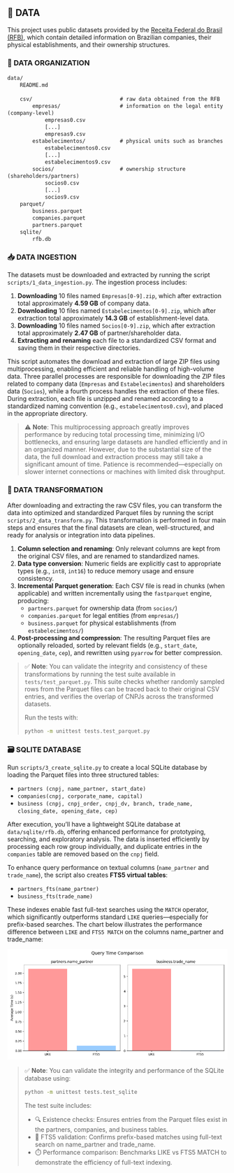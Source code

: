 ## 📁 DATA

This project uses public datasets provided by the [Receita Federal do Brasil (RFB)](https://arquivos.receitafederal.gov.br/dados/cnpj/dados_abertos_cnpj/), which contain detailed information on Brazilian companies, their physical establishments, and their ownership structures.

### 📂 DATA ORGANIZATION

```
data/
    README.md

    csv/                            # raw data obtained from the RFB
        empresas/                   # information on the legal entity (company-level)
            empresas0.csv
            [...]
            empresas9.csv
        estabelecimentos/           # physical units such as branches
            estabelecimentos0.csv
            [...]
            estabelecimentos9.csv
        socios/                     # ownership structure (shareholders/partners)
            socios0.csv
            [...]
            socios9.csv
    parquet/
        business.parquet
        companies.parquet
        partners.parquet
    sqlite/
        rfb.db
```

### 📥 DATA INGESTION

The datasets must be downloaded and extracted by running the script `scripts/1_data_ingestion.py`. The ingestion process includes:

1. **Downloading** 10 files named `Empresas[0-9].zip`, which after extraction total approximately **4.59 GB** of company data.
2. **Downloading** 10 files named `Estabelecimentos[0-9].zip`, which after extraction total approximately **14.3 GB** of establishment-level data.
3. **Downloading** 10 files named `Socios[0-9].zip`, which after extraction total approximately **2.47 GB** of partner/shareholder data.
4. **Extracting and renaming** each file to a standardized CSV format and saving them in their respective directories.

This script automates the download and extraction of large ZIP files using multiprocessing, enabling efficient and reliable handling of high-volume data. Three parallel processes are responsible for downloading the ZIP files related to company data (`Empresas` and `Estabelecimentos`) and shareholders data (`Socios`), while a fourth process handles the extraction of these files. During extraction, each file is unzipped and renamed according to a standardized naming convention (e.g., `estabelecimentos0.csv`), and placed in the appropriate directory.

> ⚠️ **Note**: This multiprocessing approach greatly improves performance by reducing total processing time, minimizing I/O bottlenecks, and ensuring large datasets are handled efficiently and in an organized manner. However, due to the substantial size of the data, the full download and extraction process may still take a significant amount of time. Patience is recommended—especially on slower internet connections or machines with limited disk throughput.

### 🔄 DATA TRANSFORMATION

After downloading and extracting the raw CSV files, you can transform the data into optimized and standardized Parquet files by running the script `scripts/2_data_transform.py`. This transformation is performed in four main steps and ensures that the final datasets are clean, well-structured, and ready for analysis or integration into data pipelines.

1. **Column selection and renaming**: Only relevant columns are kept from the original CSV files, and are renamed to standardized names.
2. **Data type conversion**: Numeric fields are explicitly cast to appropriate types (e.g., `int8`, `int16`) to reduce memory usage and ensure consistency.
3. **Incremental Parquet generation**: Each CSV file is read in chunks (when applicable) and written incrementally using the `fastparquet` engine, producing:
   - `partners.parquet` for ownership data (from `socios/`)
   - `companies.parquet` for legal entities (from `empresas/`)
   - `business.parquet` for physical establishments (from `estabelecimentos/`)
4. **Post-processing and compression**: The resulting Parquet files are optionally reloaded, sorted by relevant fields (e.g., `start_date`, `opening_date`, `cep`), and rewritten using `pyarrow` for better compression.

> ✅ **Note**: You can validate the integrity and consistency of these transformations by running the test suite available in `tests/test_parquet.py`. This suite checks whether randomly sampled rows from the Parquet files can be traced back to their original CSV entries, and verifies the overlap of CNPJs across the transformed datasets.
>
> Run the tests with:
> 
>```bash
>python -m unittest tests.test_parquet.py
>```

### 🗃️ SQLITE DATABASE

Run `scripts/3_create_sqlite.py` to create a local SQLite database by loading the Parquet files into three structured tables:

- `partners (cnpj, name_partner, start_date)`
- `companies(cnpj, corporate_name, capital)`
- `business (cnpj, cnpj_order, cnpj_dv, branch, trade_name, closing_date, opening_date, cep)`

After execution, you’ll have a lightweight SQLite database at `data/sqlite/rfb.db`, offering enhanced performance for prototyping, searching, and exploratory analysis. The data is inserted efficiently by processing each row group individually, and duplicate entries in the `companies` table are removed based on the `cnpj` field.

To enhance query performance on textual columns (`name_partner` and `trade_name`), the script also creates **FTS5 virtual tables**:

- `partners_fts(name_partner)`
- `business_fts(trade_name)`

These indexes enable fast full-text searches using the `MATCH` operator, which significantly outperforms standard `LIKE` queries—especially for prefix-based searches. The chart below illustrates the performance difference between `LIKE` and `FTS5 MATCH` on the columns name_partner and trade_name:

![FTS5 vs LIKE performance](https://github.com/filipemedeiross/company_shareholder_based_clustering/blob/main/docs/tfs5/fts5_vs_like.png?raw=true)

> ✅ **Note**: You can validate the integrity and performance of the SQLite database using:
>
>```bash
>python -m unittest tests.test_sqlite
>```
>
> The test suite includes:
>
> - 🔍 Existence checks: Ensures entries from the Parquet files exist in the partners, companies, and business tables.
> - 🔎 FTS5 validation: Confirms prefix-based matches using full-text search on name_partner and trade_name.
> - ⏱️ Performance comparison: Benchmarks LIKE vs FTS5 MATCH to demonstrate the efficiency of full-text indexing.
